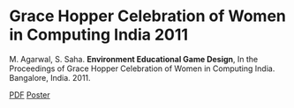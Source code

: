 # Grace Hopper Celebration of Women in Computing India 2011

M. Agarwal, S. Saha. **Environment Educational Game Design**, In the Proceedings of Grace Hopper Celebration of Women in Computing India. Bangalore, India. 2011.

[PDF](Environment%20Educational%20Game%20Design.pdf)
[Poster](Gombli%20poster-01.png)

